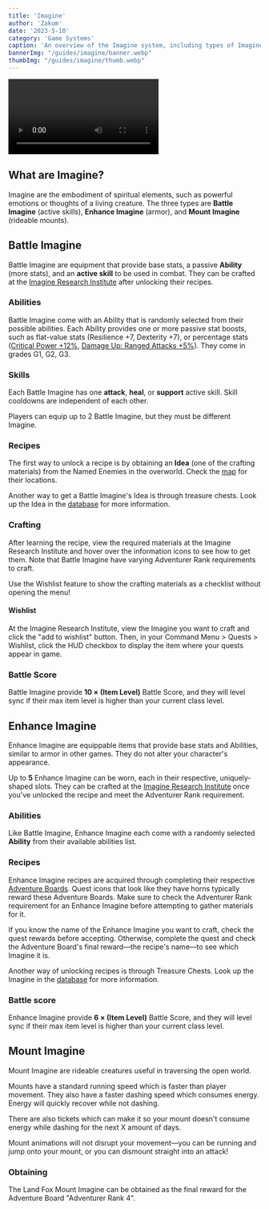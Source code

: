 ```yaml
---
title: 'Imagine'
author: 'Zakum'
date: '2023-5-10'
category: 'Game Systems'
caption: 'An overview of the Imagine system, including types of Imagine and how to obtain them.'
bannerImg: "/guides/imagine/banner.webp"
thumbImg: "/guides/imagine/thumb.webp"
---
```


<script>
    import StickyNote from '$lib/components/StickyNote.svelte';
    import Video from '$lib/components/Video.svelte';
</script>

<Video 
    title="Imagine System" 
    id="i1LNxhYhXhM"
    bleed
/>

## What are Imagine?

Imagine are the embodiment of spiritual elements, such as powerful emotions or thoughts of a living creature. The three types are **Battle Imagine** (active skills), **Enhance Imagine** (armor), and **Mount Imagine** (rideable mounts).

## Battle Imagine
Battle Imagine are equipment that provide base stats, a passive **Ability** (more stats), and an **active skill** to be used in combat. They can be crafted at the [Imagine Research Institute](/map) after unlocking their recipes.

### Abilities
Battle Imagine come with an Ability that is randomly selected from their possible abilities. Each Ability provides one or more passive stat boosts, such as flat-value stats (Resilience +7, Dexterity +7), or percentage stats ([Critical Power +12%](/db?search=B-ゴブリン&result=130000000), [Damage Up: Ranged Attacks +5%](/db?search=B-カガチヤンマ&result=130001900)). They come in grades G1, G2, G3.

### Skills
Each Battle Imagine has one **attack**, **heal**, or **support** active skill. Skill cooldowns are independent of each other.

<StickyNote type="caution">
    Players can equip up to 2 Battle Imagine, but they must be different Imagine.
</StickyNote>

### Recipes
The first way to unlock a recipe is by obtaining an **Idea** (one of the crafting materials) from the Named Enemies in the overworld. Check the [map](/map) for their locations. 

Another way to get a Battle Imagine's Idea is through treasure chests. Look up the Idea in the [database](/db) for more information.

### Crafting
After learning the recipe, view the required materials at the Imagine Research Institute and hover over the information icons to see how to get them. Note that Battle Imagine have varying Adventurer Rank requirements to craft.

<StickyNote type="tip">
    Use the Wishlist feature to show the crafting materials as a checklist without opening the menu!
</StickyNote>

#### Wishlist
At the Imagine Research Institute, view the Imagine you want to craft and click the "add to wishlist" button. Then, in your Command Menu > Quests > Wishlist, click the HUD checkbox to display the item where your quests appear in game.

### Battle Score
Battle Imagine provide **10 &times; (Item Level)** Battle Score, and they will level sync if their max item level is higher than your current class level.

## Enhance Imagine
Enhance Imagine are equippable items that provide base stats and Abilities, similar to armor in other games. They do not alter your character's appearance.

Up to **5** Enhance Imagine can be worn, each in their respective, uniquely-shaped slots. They can be crafted at the [Imagine Research Institute](/map) once you've unlocked the recipe and meet the Adventurer Rank requirement.

### Abilities
Like Battle Imagine, Enhance Imagine each come with a randomly selected **Ability** from their available abilities list.

### Recipes
Enhance Imagine recipes are acquired through completing their respective [Adventure Boards](/guides/adventure-boards). Quest icons that look like they have horns typically reward these Adventure Boards. Make sure to check the Adventurer Rank requirement for an Enhance Imagine before attempting to gather materials for it.

<StickyNote type="tip">
    If you know the name of the Enhance Imagine you want to craft, check the quest rewards before accepting. Otherwise, complete the quest and check the Adventure Board's final reward—the recipe's name—to see which Imagine it is.
</StickyNote>

Another way of unlocking recipes is through Treasure Chests. Look up the Imagine in the [database](/db) for more information.



### Battle score
Enhance Imagine provide **6 &times; (Item Level)** Battle Score, and they will level sync if their max item level is higher than your current class level.

## Mount Imagine
Mount Imagine are rideable creatures useful in traversing the open world.

Mounts have a standard running speed which is faster than player movement. They also have a faster dashing speed which consumes energy. Energy will quickly recover while not dashing. 

There are also tickets which can make it so your mount doesn't consume energy while dashing for the next X amount of days.

<StickyNote type="tip">
    Mount animations will not disrupt your movement—you can be running and jump onto your mount, or you can dismount straight into an attack!
</StickyNote>

### Obtaining
The Land Fox Mount Imagine can be obtained as the final reward for the Adventure Board "Adventurer Rank 4".